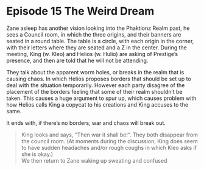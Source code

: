 
# Episode 15 The Weird Dream

Zane asleep has another vision looking into the Phaktionz Realm past, he sees a Council room, in which the three origins, and their banners are seated in a round table. The table is a circle, with each origin in the corner, with their letters where they are seated and a Z in the center. During the meeting, King (w. Kleo) and Helios (w. Hulio) are asking of Prestige’s presence, and then are told that he will not be attending. 


They talk about the apparent worm holes, or breaks in the realm that is causing chaos. In which Helios proposes borders that should be set up to deal with the situation temporarily. However each party disagree of the placement of the borders feeling that some of their realm shouldn’t be taken. This causes a huge argument to spur up, which causes problem with how Helios calls King a copycat to his creations and King accuses to the same. 

It ends with, if there’s no borders, war and chaos will break out. 
> King looks and says, “Then war it shall be!”.
They both disappear from the council room.  (At moments during the discussion, King does seem to have sudden headaches and/or rough coughs in which Kleo asks if she is okay.)  
We then return to Zane waking up sweating and confused


